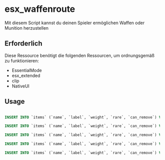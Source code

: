 # esx_waffenroute

Mit diesem Script kannst du deinen Spieler ermöglichen Waffen oder Munition herzustellen 

## Erforderlich

Diese Ressource benötigt die folgenden Ressourcen, um ordnungsgemäß zu funktionieren:

 - EssentialMode
 - esx_extended
 - clip
 - NativeUI

## Usage

```sql

INSERT INTO `items` (`name`, `label`, `weight`, `rare`, `can_remove`) VALUES ('clip', 'Magazin', 1, 0, 1);

INSERT INTO `items` (`name`, `label`, `weight`, `rare`, `can_remove`) VALUES ('lauf', 'Lauf', 1, 0, 1);

INSERT INTO `items` (`name`, `label`, `weight`, `rare`, `can_remove`) VALUES ('verschluss', 'Verschluss', 1, 0, 1);

INSERT INTO `items` (`name`, `label`, `weight`, `rare`, `can_remove`) VALUES ('schaft', 'Schaft', 1, 0, 1);

INSERT INTO `items` (`name`, `label`, `weight`, `rare`, `can_remove`) VALUES ('abzug', 'Abzug', 1, 0, 1);

```
